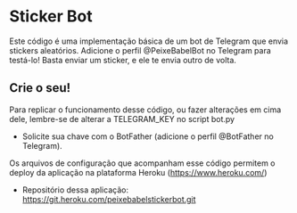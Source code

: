 # Sticker Bot #

Este código é uma implementação básica de um bot de Telegram que envia stickers aleatórios.
Adicione o perfil @PeixeBabelBot no Telegram para testá-lo! Basta enviar um sticker, e ele te envia outro de volta.

## Crie o seu! ##

Para replicar o funcionamento desse código, ou fazer alterações em cima dele, lembre-se de alterar a TELEGRAM_KEY no script bot.py
* Solicite sua chave com o BotFather (adicione o perfil @BotFather no Telegram). 

Os arquivos de configuração que acompanham esse código permitem o deploy da aplicação na plataforma Heroku (https://www.heroku.com/)
* Repositório dessa aplicação: https://git.heroku.com/peixebabelstickerbot.git
